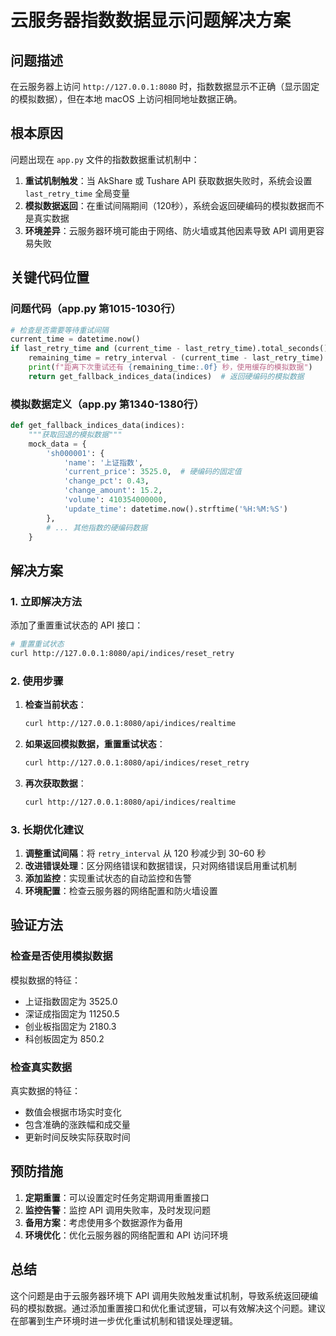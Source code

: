 # 云服务器指数数据显示问题解决方案

## 问题描述
在云服务器上访问 `http://127.0.0.1:8080` 时，指数数据显示不正确（显示固定的模拟数据），但在本地 macOS 上访问相同地址数据正确。

## 根本原因
问题出现在 `app.py` 文件的指数数据重试机制中：

1. **重试机制触发**：当 AkShare 或 Tushare API 获取数据失败时，系统会设置 `last_retry_time` 全局变量
2. **模拟数据返回**：在重试间隔期间（120秒），系统会返回硬编码的模拟数据而不是真实数据
3. **环境差异**：云服务器环境可能由于网络、防火墙或其他因素导致 API 调用更容易失败

## 关键代码位置

### 问题代码（app.py 第1015-1030行）
```python
# 检查是否需要等待重试间隔
current_time = datetime.now()
if last_retry_time and (current_time - last_retry_time).total_seconds() < retry_interval:
    remaining_time = retry_interval - (current_time - last_retry_time).total_seconds()
    print(f"距离下次重试还有 {remaining_time:.0f} 秒，使用缓存的模拟数据")
    return get_fallback_indices_data(indices)  # 返回硬编码的模拟数据
```

### 模拟数据定义（app.py 第1340-1380行）
```python
def get_fallback_indices_data(indices):
    """获取回退的模拟数据"""
    mock_data = {
        'sh000001': {
            'name': '上证指数',
            'current_price': 3525.0,  # 硬编码的固定值
            'change_pct': 0.43,
            'change_amount': 15.2,
            'volume': 410354000000,
            'update_time': datetime.now().strftime('%H:%M:%S')
        },
        # ... 其他指数的硬编码数据
    }
```

## 解决方案

### 1. 立即解决方法
添加了重置重试状态的 API 接口：

```bash
# 重置重试状态
curl http://127.0.0.1:8080/api/indices/reset_retry
```

### 2. 使用步骤

1. **检查当前状态**：
   ```bash
   curl http://127.0.0.1:8080/api/indices/realtime
   ```

2. **如果返回模拟数据，重置重试状态**：
   ```bash
   curl http://127.0.0.1:8080/api/indices/reset_retry
   ```

3. **再次获取数据**：
   ```bash
   curl http://127.0.0.1:8080/api/indices/realtime
   ```

### 3. 长期优化建议

1. **调整重试间隔**：将 `retry_interval` 从 120 秒减少到 30-60 秒
2. **改进错误处理**：区分网络错误和数据错误，只对网络错误启用重试机制
3. **添加监控**：实现重试状态的自动监控和告警
4. **环境配置**：检查云服务器的网络配置和防火墙设置

## 验证方法

### 检查是否使用模拟数据
模拟数据的特征：
- 上证指数固定为 3525.0
- 深证成指固定为 11250.5
- 创业板指固定为 2180.3
- 科创板固定为 850.2

### 检查真实数据
真实数据的特征：
- 数值会根据市场实时变化
- 包含准确的涨跌幅和成交量
- 更新时间反映实际获取时间

## 预防措施

1. **定期重置**：可以设置定时任务定期调用重置接口
2. **监控告警**：监控 API 调用失败率，及时发现问题
3. **备用方案**：考虑使用多个数据源作为备用
4. **环境优化**：优化云服务器的网络配置和 API 访问环境

## 总结

这个问题是由于云服务器环境下 API 调用失败触发重试机制，导致系统返回硬编码的模拟数据。通过添加重置接口和优化重试逻辑，可以有效解决这个问题。建议在部署到生产环境时进一步优化重试机制和错误处理逻辑。